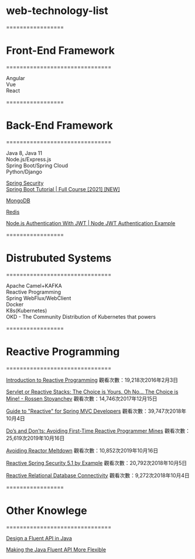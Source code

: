 # web-technology-list

=================

# Front-End Framework
===============================

Angular  
Vue  
React  

=================

# Back-End Framework
===============================

Java 8, Java 11  
Node.js/Express.js  
Spring Boot/Spring Cloud  
Python/Django  

[Spring Security](https://www.youtube.com/watch?v=her_7pa0vrg)  
[Spring Boot Tutorial | Full Course [2021] [NEW]](https://www.youtube.com/watch?v=9SGDpanrc8U)  

[MongoDB](https://www.mongodb.com/try/download/community)  

[Redis](https://redis.io/download)  
 

[Node.js Authentication With JWT | Node JWT Authentication Example](https://www.youtube.com/watch?v=wKddzNMDnaQ)  

=================

# Distrubuted Systems
===============================

Apache Camel+KAFKA  
Reactive Programming  
Spring WebFlux/WebClient  
Docker  
K8s(Kubernetes)  
OKD - The Community Distribution of Kubernetes that powers

=================

# Reactive Programming
===============================

[Introduction to Reactive Programming](https://www.youtube.com/watch?v=fec9nEIybp0)
觀看次數：19,218次2016年2月3日

[Servlet or Reactive Stacks: The Choice is Yours. Oh No... The Choice is Mine! - Rossen Stoyanchev](https://www.youtube.com/watch?v=Dp_aJh-akkU)
觀看次數：14,746次2017年12月15日

[Guide to "Reactive" for Spring MVC Developers](https://www.youtube.com/watch?v=IZ2SoXUiS7M)
觀看次數：39,747次2018年10月4日

[Do’s and Don’ts: Avoiding First-Time Reactive Programmer Mines](https://www.youtube.com/watch?v=0rnMIueRKNU)
觀看次數：25,619次2019年10月16日

[Avoiding Reactor Meltdown](https://www.youtube.com/watch?v=xCu73WVg8Ps)
觀看次數：10,852次2019年10月16日

[Reactive Spring Security 5.1 by Example](https://www.youtube.com/watch?v=YcAufUtfm44)
觀看次數：20,792次2018年10月5日

[Reactive Relational Database Connectivity](https://www.youtube.com/watch?v=idApf9DMdfk)
觀看次數：9,272次2018年10月4日


=================

# Other Knowlege
===============================

[Design a Fluent API in Java](https://dzone.com/articles/java-fluent-api-design)

[Making the Java Fluent API More Flexible](https://dzone.com/articles/making-java-fluent-api-more-flexible)